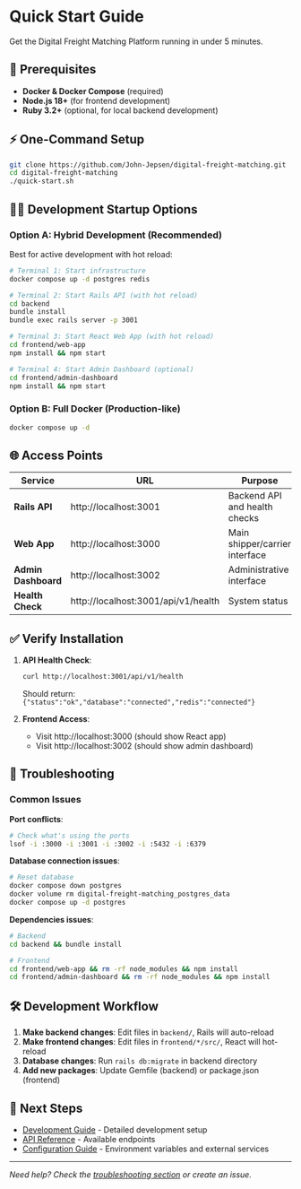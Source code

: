 # Quick Start Guide

Get the Digital Freight Matching Platform running in under 5 minutes.

## 🚀 Prerequisites

- **Docker & Docker Compose** (required)
- **Node.js 18+** (for frontend development)
- **Ruby 3.2+** (optional, for local backend development)

## ⚡ One-Command Setup

```bash
git clone https://github.com/John-Jepsen/digital-freight-matching.git
cd digital-freight-matching
./quick-start.sh
```

## 🏃‍♂️ Development Startup Options

### Option A: Hybrid Development (Recommended)
Best for active development with hot reload:

```bash
# Terminal 1: Start infrastructure
docker compose up -d postgres redis

# Terminal 2: Start Rails API (with hot reload)
cd backend
bundle install
bundle exec rails server -p 3001

# Terminal 3: Start React Web App (with hot reload)
cd frontend/web-app
npm install && npm start

# Terminal 4: Start Admin Dashboard (optional)
cd frontend/admin-dashboard
npm install && npm start
```

### Option B: Full Docker (Production-like)
```bash
docker compose up -d
```

## 🌐 Access Points

| Service | URL | Purpose |
|---------|-----|---------|
| **Rails API** | http://localhost:3001 | Backend API and health checks |
| **Web App** | http://localhost:3000 | Main shipper/carrier interface |
| **Admin Dashboard** | http://localhost:3002 | Administrative interface |
| **Health Check** | http://localhost:3001/api/v1/health | System status |

## ✅ Verify Installation

1. **API Health Check**:
   ```bash
   curl http://localhost:3001/api/v1/health
   ```
   Should return: `{"status":"ok","database":"connected","redis":"connected"}`

2. **Frontend Access**:
   - Visit http://localhost:3000 (should show React app)
   - Visit http://localhost:3002 (should show admin dashboard)

## 🔧 Troubleshooting

### Common Issues

**Port conflicts**:
```bash
# Check what's using the ports
lsof -i :3000 -i :3001 -i :3002 -i :5432 -i :6379
```

**Database connection issues**:
```bash
# Reset database
docker compose down postgres
docker volume rm digital-freight-matching_postgres_data
docker compose up -d postgres
```

**Dependencies issues**:
```bash
# Backend
cd backend && bundle install

# Frontend
cd frontend/web-app && rm -rf node_modules && npm install
cd frontend/admin-dashboard && rm -rf node_modules && npm install
```

## 🛠️ Development Workflow

1. **Make backend changes**: Edit files in `backend/`, Rails will auto-reload
2. **Make frontend changes**: Edit files in `frontend/*/src/`, React will hot-reload
3. **Database changes**: Run `rails db:migrate` in backend directory
4. **Add new packages**: Update Gemfile (backend) or package.json (frontend)

## 📝 Next Steps

- [Development Guide](./development.md) - Detailed development setup
- [API Reference](./api-reference.md) - Available endpoints
- [Configuration Guide](./configuration.md) - Environment variables and external services

---
*Need help? Check the [troubleshooting section](./development.md#troubleshooting) or create an issue.*
